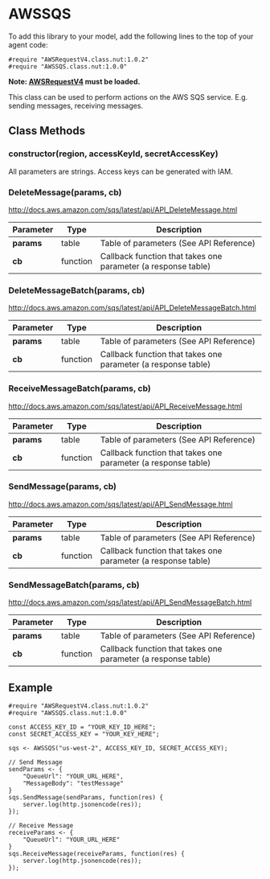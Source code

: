 # AWSSQS

To add this library to your model, add the following lines to the top of your agent code:

```
#require "AWSRequestV4.class.nut:1.0.2"
#require "AWSSQS.class.nut:1.0.0"
```

**Note: [AWSRequestV4](https://github.com/electricimp/AWSRequestV4/) must be loaded.**

This class can be used to perform actions on the AWS SQS service. E.g. sending messages, receiving messages.

## Class Methods

### constructor(region, accessKeyId, secretAccessKey)

All parameters are strings. Access keys can be generated with IAM.

### DeleteMessage(params, cb)

http://docs.aws.amazon.com/sqs/latest/api/API_DeleteMessage.html

 Parameter       |       Type     | Description
---------------------- | -------------- | -----------
**params** | table         | Table of parameters (See API Reference)
**cb**                 | function       | Callback function that takes one parameter (a response table)

### DeleteMessageBatch(params, cb)

http://docs.aws.amazon.com/sqs/latest/api/API_DeleteMessageBatch.html

 Parameter       |       Type     | Description
---------------------- | -------------- | -----------
**params** | table         | Table of parameters (See API Reference)
**cb**                 | function       | Callback function that takes one parameter (a response table)

### ReceiveMessageBatch(params, cb)

http://docs.aws.amazon.com/sqs/latest/api/API_ReceiveMessage.html

 Parameter       |       Type     | Description
---------------------- | -------------- | -----------
**params** | table         | Table of parameters (See API Reference)
**cb**                 | function       | Callback function that takes one parameter (a response table)

### SendMessage(params, cb)

http://docs.aws.amazon.com/sqs/latest/api/API_SendMessage.html

 Parameter       |       Type     | Description
---------------------- | -------------- | -----------
**params** | table         | Table of parameters (See API Reference)
**cb**                 | function       | Callback function that takes one parameter (a response table)

### SendMessageBatch(params, cb)

http://docs.aws.amazon.com/sqs/latest/api/API_SendMessageBatch.html

 Parameter             | Type           | Description
---------------------- | -------------- | -----------
**params** | table     | Table of parameters (See API Reference)
**cb**     | function  | Callback function that takes one parameter (a response table)


## Example

```squirrel
#require "AWSRequestV4.class.nut:1.0.2"
#require "AWSSQS.class.nut:1.0.0"

const ACCESS_KEY_ID = "YOUR_KEY_ID_HERE";
const SECRET_ACCESS_KEY = "YOUR_KEY_HERE";

sqs <- AWSSQS("us-west-2", ACCESS_KEY_ID, SECRET_ACCESS_KEY);

// Send Message
sendParams <- {
    "QueueUrl": "YOUR_URL_HERE",
    "MessageBody": "testMessage"
}
sqs.SendMessage(sendParams, function(res) {
    server.log(http.jsonencode(res));
});

// Receive Message
receiveParams <- {
    "QueueUrl": "YOUR_URL_HERE"
}
sqs.ReceiveMessage(receiveParams, function(res) {
    server.log(http.jsonencode(res));
});
```
